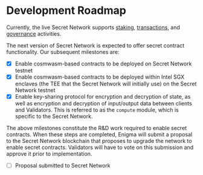 # Development Roadmap

Currently, the live Secret Network supports [staking](/validators-and-full-nodes/secret-nodes.md), [transactions](/protocol/transactions.md), and [governance](/protocol/governance.md) activities. 

The next version of Secret Network is expected to offer secret contract functionality. Our subsequent milestones are:
- [X] Enable cosmwasm-based contracts to be deployed on Secret Network testnet
- [X] Enable cosmwasm-based contracts to be deployed within Intel SGX enclaves (the TEE that the Secret Network will initially use) on the Secret Network testnet
- [X] Enable key-sharing protocol for encryption and decryption of state, as well as encryption and decryption of input/output data between clients and Validators. This is referred to as the `compute` module, which is specific to the Secret Network.

The above milestones constitute the R&D work required to enable secret contracts. When these steps are completed, Enigma will submit a proposal to the Secret Network blockchain that proposes to upgrade the network to enable secret contracts. Validators will have to vote on this submission and approve it prior to implementation.
- [ ] Proposal submitted to Secret Network
